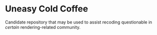 # Uneasy Cold Coffee

Candidate repository that may be used to assist recoding questionable in *certain* rendering-related community.

